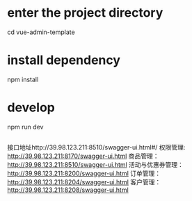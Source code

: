 # enter the project directory

cd vue-admin-template

# install dependency

npm install

# develop

npm run dev

```

```

接口地址http://39.98.123.211:8510/swagger-ui.html#/
权限管理: http://39.98.123.211:8170/swagger-ui.html
商品管理：http://39.98.123.211:8510/swagger-ui.html
活动与优惠券管理：http://39.98.123.211:8200/swagger-ui.html
订单管理：http://39.98.123.211:8204/swagger-ui.html
客户管理：http://39.98.123.211:8208/swagger-ui.html
